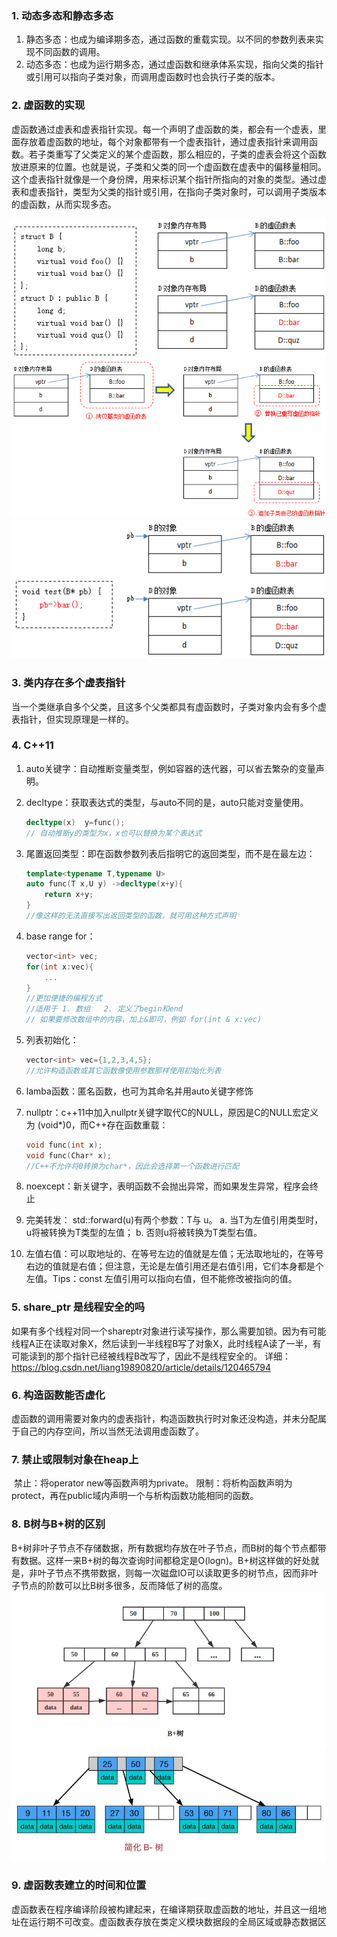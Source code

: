 ### 1. 动态多态和静态多态

1.  静态多态：也成为编译期多态，通过函数的重载实现。以不同的参数列表来实现不同函数的调用。
2.  动态多态：也成为运行期多态，通过虚函数和继承体系实现，指向父类的指针或引用可以指向子类对象，而调用虚函数时也会执行子类的版本。

### 2. 虚函数的实现

​	虚函数通过虚表和虚表指针实现。每一个声明了虚函数的类，都会有一个虚表，里面存放着虚函数的地址，每个对象都带有一个虚表指针，通过虚表指针来调用函数。若子类重写了父类定义的某个虚函数，那么相应的，子类的虚表会将这个函数放进原来的位置。也就是说，子类和父类的同一个虚函数在虚表中的偏移量相同。这个虚表指针就像是一个身份牌，用来标识某个指针所指向的对象的类型。通过虚表和虚表指针，类型为父类的指针或引用，在指向子类对象时，可以调用子类版本的虚函数，从而实现多态。

 <img src="../noteImage/c9b83cca-55ba-4cfa-97b0-ec0a1447d902-12785011.jpg" alt="image" style="zoom: 200%;" /> <img src="../noteImage/d82f94fd-aa63-4dbd-b1cc-3011a095941c-12785011.jpg" alt="image" style="zoom:150%;" /> <img src="../noteImage/f3d489c9-4b80-4a34-ad1c-05837a31f3d3-12785011.jpg" alt="image" style="zoom: 200%;" />   

### 3. 类内存在多个虚表指针

​	当一个类继承自多个父类，且这多个父类都具有虚函数时，子类对象内会有多个虚表指针，但实现原理是一样的。

### 4. C++11

1.  auto关键字：自动推断变量类型，例如容器的迭代器，可以省去繁杂的变量声明。

2.  decltype：获取表达式的类型，与auto不同的是，auto只能对变量使用。

    ```c++
    decltype(x)  y=func();
    // 自动推断y的类型为x，x也可以替换为某个表达式
    ```

3.  尾置返回类型：即在函数参数列表后指明它的返回类型，而不是在最左边：

    ```c++
    template<typename T,typename U>
    auto func(T x,U y) ->decltype(x+y){
        return x+y;
    }
    //像这样的无法直接写出返回类型的函数，就可用这种方式声明
    ```

4.  base range for：

    ```c++
    vector<int> vec;
    for(int x:vec){
        ...
    }
    //更加便捷的编程方式
    //适用于 1. 数组   2. 定义了begin和end
    // 如果要修改数组中的内容，加上&即可，例如 for(int & x:vec)
    ```

5.  列表初始化：

    ```c++
    vector<int> vec={1,2,3,4,5};
    //允许构造函数或其它函数像使用参数那样使用初始化列表
    ```

6.  lamba函数：匿名函数，也可为其命名并用auto关键字修饰

7.  nullptr：c++11中加入nullptr关键字取代C的NULL，原因是C的NULL宏定义为 (void*)0，而C++存在函数重载：

    ```c++
    void func(int x);
    void func(Char* x);
    //C++不允许将0转换为char*，因此会选择第一个函数进行匹配
    ```

8.  noexcept：新关键字，表明函数不会抛出异常，而如果发生异常，程序会终止

9.  完美转发： std::forward<T>(u)有两个参数：T与 u。 a. 当T为左值引用类型时，u将被转换为T类型的左值； b. 否则u将被转换为T类型右值。 

10.  左值右值：可以取地址的、在等号左边的值就是左值；无法取地址的，在等号右边的值就是右值；但注意，无论是左值引用还是右值引用，它们本身都是个左值。Tips：const 左值引用可以指向右值，但不能修改被指向的值。

### 5. share_ptr 是线程安全的吗

​	如果有多个线程对同一个shareptr对象进行读写操作，那么需要加锁。因为有可能线程A正在读取对象X，然后读到一半线程B写了对象X，此时线程A读了一半，有可能读到的那个指针已经被线程B改写了，因此不是线程安全的。
详细：https://blog.csdn.net/liang19890820/article/details/120465794

### 6. 构造函数能否虚化

​	虚函数的调用需要对象内的虚表指针，构造函数执行时对象还没构造，并未分配属于自己的内存空间，所以当然无法调用虚函数了。

### 7. 禁止或限制对象在heap上

​	禁止：将operator new等函数声明为private。 限制：将析构函数声明为protect，再在public域内声明一个与析构函数功能相同的函数。

### 8. B树与B+树的区别

​	 B+树非叶子节点不存储数据，所有数据均存放在叶子节点，而B树的每个节点都带有数据。这样一来B+树的每次查询时间都稳定是O(logn)。B+树这样做的好处就是，非叶子节点不携带数据，则每一次磁盘IO可以读取更多的树节点，因而非叶子节点的阶数可以比B树多很多，反而降低了树的高度。
 ![img](../noteImage/1446087-2de82d1aa8269a17.webp) <img src="../noteImage/1446087-bc023e47bc74cfa1.webp" alt="img" style="zoom: 80%;" />  

### 9. 虚函数表建立的时间和位置

虚函数表在程序编译阶段被构建起来，在编译期获取虚函数的地址，并且这一组地址在运行期不可改变。虚函数表存放在类定义模块数据段的全局区域或静态数据区